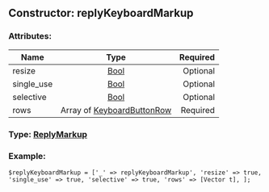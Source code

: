 ## Constructor: replyKeyboardMarkup  

### Attributes:

| Name     |    Type       | Required |
|----------|:-------------:|---------:|
|resize|[Bool](../types/Bool.md) | Optional|
|single\_use|[Bool](../types/Bool.md) | Optional|
|selective|[Bool](../types/Bool.md) | Optional|
|rows|Array of [KeyboardButtonRow](../types/KeyboardButtonRow.md) | Required|



### Type: [ReplyMarkup](../types/ReplyMarkup.md)


### Example:

```
$replyKeyboardMarkup = ['_' => replyKeyboardMarkup', 'resize' => true, 'single_use' => true, 'selective' => true, 'rows' => [Vector t], ];
```